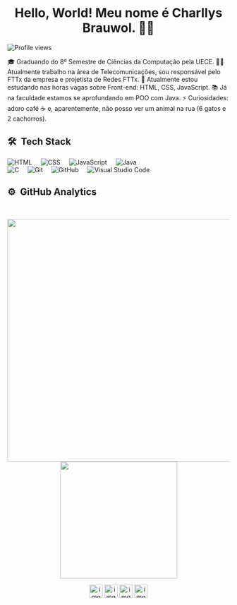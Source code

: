 <h1 align="center">Hello, World! Meu nome é Charllys Brauwol. 👨‍💻</h1>
<p align="left"> <img src="https://komarev.com/ghpvc/?username=Charllys-Brauwol&color=blue" alt="Profile views" /> 

<p align="left">
🎓 Graduando do 8º Semestre de Ciências da Computação pela UECE.
👨‍💻 Atualmente trabalho na área de Telecomunicações, sou responsável pelo FTTx da empresa e projetista de Redes FTTx.
🧠 Atualmente estou estudando nas horas vagas sobre Front-end: HTML, CSS, JavaScript. 
📚 Já na faculdade estamos se aprofundando em POO com Java.
⚡ Curiosidades: adoro café ☕ e, aparentemente, não posso ver um animal na rua (6 gatos e 2 cachorros). 
</p>
  
## 🛠 &nbsp;Tech Stack
![HTML](https://img.shields.io/badge/HTML-Iniciante-05122A?style=flat&logo=HTML5&color=red)&nbsp;&nbsp;&nbsp;&nbsp;&nbsp;![CSS](https://img.shields.io/badge/CSS-Iniciante-05122A?style=flat&logo=CSS3&color=red)&nbsp;&nbsp;&nbsp;&nbsp;&nbsp;![JavaScript](https://img.shields.io/badge/JavaScript-Iniciante-05122A?style=flat&logo=javascript&color=red)&nbsp;&nbsp;&nbsp;&nbsp;&nbsp;![Java](https://img.shields.io/badge/Java-Iniciante-05122A?style=flat&logo=Java&color=red)<br>
![C](https://img.shields.io/badge/C-Intermediário-05122A?style=flat&logo=C&color=blue)&nbsp;&nbsp;&nbsp;&nbsp;&nbsp;![Git](https://img.shields.io/badge/Git-Intermediário-05122A?style=flat&logo=git&color=blue)&nbsp;&nbsp;&nbsp;&nbsp;&nbsp;![GitHub](https://img.shields.io/badge/GitHub-Intermediário-05122A?style=flat&logo=github&color=blue)&nbsp;&nbsp;&nbsp;&nbsp;&nbsp;![Visual Studio Code](https://img.shields.io/badge/VS%20Code-Intermediário-05122A?style=flat&logo=visual-studio-code&color=blue)&nbsp;<br>

## ⚙️ &nbsp;GitHub Analytics
<br>

<p align="center">
<img width="550px" src="https://github-readme-stats.vercel.app/api?username=Charllys-Brauwol&show_icons=true&theme=nightowl">
<a href="https://github.com/Charllys-Brauwol"> <img width="265px" src="https://github-readme-stats.vercel.app/api/top-langs/?username=Charllys-Brauwol&title_color=ffffff&text_color=c9cacc&icon_color=2bbc8a&bg_color=1d1f21" /></a>
</p>

<p align="center">
<a href="https://www.instagram.com/charllys.brauwol/" target="blank"><img align="center" src="https://cdn.jsdelivr.net/npm/simple-icons@3.0.1/icons/instagram.svg" alt="img" height="30" width="30" /></a>
<a href="https://www.linkedin.com/in/charllys-brauwol-738a38200/" target="blank"><img align="center" src="https://cdn.jsdelivr.net/npm/simple-icons@3.0.1/icons/linkedin.svg" alt="img" height="30" width="30" /></a>
<a href="https://api.whatsapp.com/send?phone=5588997816513" target="blank"><img align="center" src="https://cdn.jsdelivr.net/npm/simple-icons@3.4.0/icons/whatsapp.svg" alt="img" height="30" width="30" /></a>
<a href="mailto:charllysbrauwolhaha@gmail.com" target="blank"><img align="center" src="https://cdn.jsdelivr.net/npm/simple-icons@3.0.1/icons/gmail.svg" alt="img" height="30" width="30" /></a>
</p>
